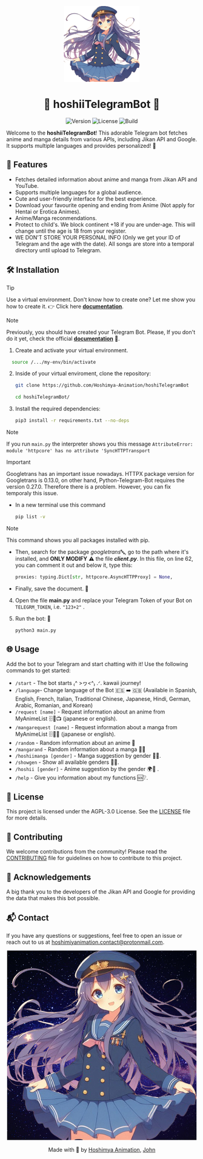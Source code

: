 <p align="center">
  <img src="img/logo_draf.png" alt="Kawaii Bot" width="200px"/>
</p>

<h1 align="center">🌸 hoshiiTelegramBot 🌸</h1>

<p align="center">
  <img src="https://img.shields.io/badge/version-1.1..0-brightgreen" alt="Version" />
  <img src="https://img.shields.io/badge/license-AGPL3.0-blue?style=flat&color=blue" alt="License" />
  <img src="https://img.shields.io/badge/test-passed-pass?style=flat&color=red" alt="Build" />
</p>

Welcome to the **hoshiiTelegramBot**! This adorable Telegram bot fetches anime and manga details from various APIs, including Jikan API and Google. It supports multiple languages and provides personalized! 🌟

## 🌟 Features

- Fetches detailed information about anime and manga from Jikan API and YouTube.
- Supports multiple languages for a global audience.
- Cute and user-friendly interface for the best experience.
- Download your favourite opening and ending from Anime (Not apply for Hentai or Erotica Animes).
- Anime/Manga reconmendations.
- Protect to child's. We block continent +18 if you are under-age. This will change until the age is 18 from your register.
- WE DON'T STORE YOUR PERSONAL INFO (Only we get your ID of Telegram and the age with the date). All songs are store into a temporal directory until upload to Telegram.


## 🛠️ Installation

> [!TIP]
> Use a virtual environment. Don't know how to create one? Let me show you how to create it. 👉 Click here **[documentation](https://docs.python.org/3/library/venv.html)**.

> [!NOTE]
> Previously, you should have created your Telegram Bot. Please, If you don't do it yet, check the official **[documentation](https://core.telegram.org/bots#how-do-i-create-a-bot)** 🤖.


1. Create and activate your virtual environment.
  ```bash
    source /.../my-env/bin/activate
  ```
2. Inside of your virtual enviroment, clone the repository:
    ```bash
    git clone https://github.com/Hoshimya-Animation/hoshiTelegramBot
    ```
    ```bash
    cd hoshiTelegramBot/
    ```

3. Install the required dependencies:
    ```bash
    pip3 install -r requirements.txt --no-deps
    ```
> [!NOTE]
> If you run ```main.py``` the interpreter shows you this message ```AttributeError: module 'httpcore' has no attribute 'SyncHTTPTransport```

> [!IMPORTANT]
> Googletrans has an important issue nowadays. HTTPX package version  for Googletrans is 0.13.0, on other hand, Python-Telegram-Bot requires the version 0.27.0. Therefore there is a problem. However, you can fix temporaly this issue. 
    
- In a new terminal use this command

    ```bash
    pip list -v
    ```

> [!NOTE]
> This command shows you all packages installed with pip.

- Then, search for the package *googletrans*🔤, go to the path where it's installed, and **ONLY MODIFY** ⚠️ the file ***client.py***. In this file, on line 62, you can comment it out and below it, type this:

    ```python
    proxies: typing.Dict[str, httpcore.AsyncHTTPProxy] = None,
    ```
- Finally, save the document. 📄

4. Open the file **main.py** and replace your Telegram Token of your Bot on ```TELEGRM_TOKEN```, i.e. ```"123+2"``` .


5. Run the bot: 🤖
    ```bash
    python3 main.py
    ```

## 🌐 Usage

Add the bot to your Telegram and start chatting with it! Use the following commands to get started:

- `/start` - The bot starts ₍^ >ヮ<^₎ .ᐟ. kawaii journey!
- `/language`- Change language of the Bot 🇪🇸 ➡️ 🇬🇧 (Available in Spanish, English, French, Italian, Traditional Chinese, Japanese, Hindi, German, Arabic, Romanian, and Korean)
- `/request [name]` - Request information about an anime from MyAnimeList 🗄🔎📺 (japanese or english).
- `/mangarequest [name]` - Request information about a manga from MyAnimeList 🗄🔎📖 (japanese or english).
- `/random` - Random information about an anime 🎲
- `/mangarand` - Random information about a manga 🎲📖
- `/hoshiimanga [gender]` - Manga suggestion by gender 🍱📖.
- `/showgen` - Show all available genders 🍘🎎.
- `/hoshii [gender]` - Anime suggestion by the gender 🌍🍱 .
- `/help` - Give you information about my functions 🆘❔.



## 📜 License

This project is licensed under the AGPL-3.0 License. See the [LICENSE](LICENSE) file for more details.

## 🙌 Contributing

We welcome contributions from the community! Please read the [CONTRIBUTING](CONTRIBUTING.md) file for guidelines on how to contribute to this project.

## 💖 Acknowledgements

A big thank you to the developers of the Jikan API and Google for providing the data that makes this bot possible.

## 📬 Contact

If you have any questions or suggestions, feel free to open an issue or reach out to us at [hoshimiyanimation.contact@protonmail.com](mailto:hoshimiyanimation.contact@protonmail.com.).

<p align="center">
  <img src="img/logo_draf2.png" alt="Kawaii Bot2""/>
</p>

<p align="center">
  Made with 💖 by <a href="https://github.com/Hoshimya-Animation">Hoshimya Animation</a>, <a href="https://github.com/JohnKun136NVCP">John </a>
</p>
